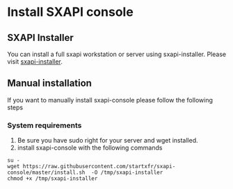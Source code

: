 Install SXAPI console
=====================

SXAPI Installer
---------------

You can install a full sxapi workstation or server using sxapi-installer. Please visit [sxapi-installer](https://github.com/startxfr/sxapi-installer/tree/master).

Manual installation
-------------------

If you want to manually install sxapi-console please follow the following steps

### System requirements

1. Be sure you have sudo right for your server and wget installed.
2. install sxapi-console with the following commands
```
su -
wget https://raw.githubusercontent.com/startxfr/sxapi-console/master/install.sh  -O /tmp/sxapi-installer
chmod +x /tmp/sxapi-installer
```

